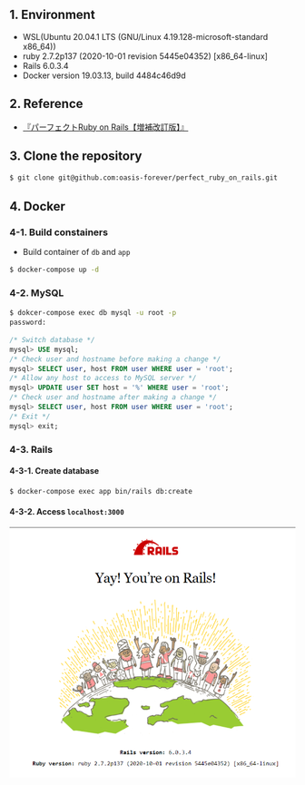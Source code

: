 ## 1. Environment

* WSL(Ubuntu 20.04.1 LTS (GNU/Linux 4.19.128-microsoft-standard x86_64))
* ruby 2.7.2p137 (2020-10-01 revision 5445e04352) [x86_64-linux]
* Rails 6.0.3.4
* Docker version 19.03.13, build 4484c46d9d

## 2. Reference

* [『パーフェクトRuby on Rails【増補改訂版】』](https://gihyo.jp/book/2014/978-4-7741-6516-5)

## 3. Clone the repository

```bash
$ git clone git@github.com:oasis-forever/perfect_ruby_on_rails.git
```

## 4. Docker

### 4-1. Build constainers

* Build container of `db` and `app`

```bash
$ docker-compose up -d
```

### 4-2. MySQL

```bash
$ dokcer-compose exec db mysql -u root -p
password:
```

```sql
/* Switch database */
mysql> USE mysql;
/* Check user and hostname before making a change */
mysql> SELECT user, host FROM user WHERE user = 'root';
/* Allow any host to access to MySQL server */
mysql> UPDATE user SET host = '%' WHERE user = 'root';
/* Check user and hostname after making a change */
mysql> SELECT user, host FROM user WHERE user = 'root';
/* Exit */
mysql> exit;
```

### 4-3. Rails

#### 4-3-1. Create database

```bash
$ docker-compose exec app bin/rails db:create
```

#### 4-3-2. Access `localhost:3000`

![Yay! You're on Ruby on Rails](https://github.com/oasis-forever/perfect_ruby_on_rails/blob/master/public/yay!-you're-on-rails!.png)
